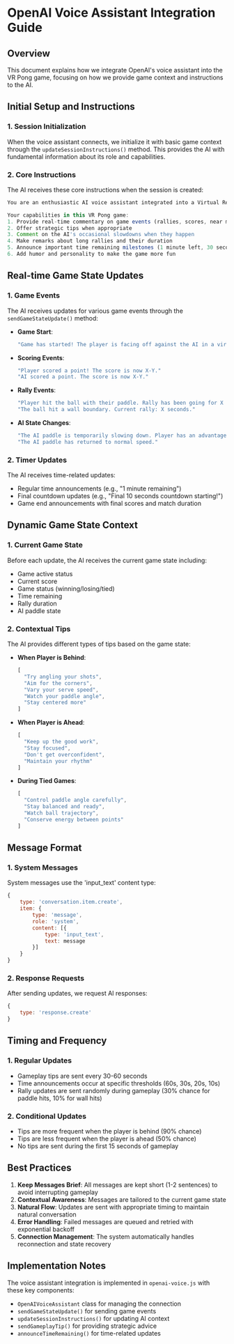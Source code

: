 # OpenAI Voice Assistant Integration Guide

## Overview
This document explains how we integrate OpenAI's voice assistant into the VR Pong game, focusing on how we provide game context and instructions to the AI.

## Initial Setup and Instructions

### 1. Session Initialization
When the voice assistant connects, we initialize it with basic game context through the `updateSessionInstructions()` method. This provides the AI with fundamental information about its role and capabilities.

### 2. Core Instructions
The AI receives these core instructions when the session is created:
```javascript
You are an enthusiastic AI voice assistant integrated into a Virtual Reality Pong game. Your role is to provide real-time commentary, tips, and make the game more engaging.

Your capabilities in this VR Pong game:
1. Provide real-time commentary on game events (rallies, scores, near misses)
2. Offer strategic tips when appropriate
3. Comment on the AI's occasional slowdowns when they happen
4. Make remarks about long rallies and their duration
5. Announce important time remaining milestones (1 minute left, 30 seconds, etc.)
6. Add humor and personality to make the game more fun
```

## Real-time Game State Updates

### 1. Game Events
The AI receives updates for various game events through the `sendGameStateUpdate()` method:

- **Game Start**: 
  ```javascript
  "Game has started! The player is facing off against the AI in a virtual reality Pong match."
  ```

- **Scoring Events**:
  ```javascript
  "Player scored a point! The score is now X-Y."
  "AI scored a point. The score is now X-Y."
  ```

- **Rally Events**:
  ```javascript
  "Player hit the ball with their paddle. Rally has been going for X seconds."
  "The ball hit a wall boundary. Current rally: X seconds."
  ```

- **AI State Changes**:
  ```javascript
  "The AI paddle is temporarily slowing down. Player has an advantage for a few seconds."
  "The AI paddle has returned to normal speed."
  ```

### 2. Timer Updates
The AI receives time-related updates:
- Regular time announcements (e.g., "1 minute remaining")
- Final countdown updates (e.g., "Final 10 seconds countdown starting!")
- Game end announcements with final scores and match duration

## Dynamic Game State Context

### 1. Current Game State
Before each update, the AI receives the current game state including:
- Game active status
- Current score
- Game status (winning/losing/tied)
- Time remaining
- Rally duration
- AI paddle state

### 2. Contextual Tips
The AI provides different types of tips based on the game state:

- **When Player is Behind**:
  ```javascript
  [
    "Try angling your shots",
    "Aim for the corners",
    "Vary your serve speed",
    "Watch your paddle angle",
    "Stay centered more"
  ]
  ```

- **When Player is Ahead**:
  ```javascript
  [
    "Keep up the good work",
    "Stay focused",
    "Don't get overconfident",
    "Maintain your rhythm"
  ]
  ```

- **During Tied Games**:
  ```javascript
  [
    "Control paddle angle carefully",
    "Stay balanced and ready",
    "Watch ball trajectory",
    "Conserve energy between points"
  ]
  ```

## Message Format

### 1. System Messages
System messages use the 'input_text' content type:
```javascript
{
    type: 'conversation.item.create',
    item: {
        type: 'message',
        role: 'system',
        content: [{
            type: 'input_text',
            text: message
        }]
    }
}
```

### 2. Response Requests
After sending updates, we request AI responses:
```javascript
{
    type: 'response.create'
}
```

## Timing and Frequency

### 1. Regular Updates
- Gameplay tips are sent every 30-60 seconds
- Time announcements occur at specific thresholds (60s, 30s, 20s, 10s)
- Rally updates are sent randomly during gameplay (30% chance for paddle hits, 10% for wall hits)

### 2. Conditional Updates
- Tips are more frequent when the player is behind (90% chance)
- Tips are less frequent when the player is ahead (50% chance)
- No tips are sent during the first 15 seconds of gameplay

## Best Practices

1. **Keep Messages Brief**: All messages are kept short (1-2 sentences) to avoid interrupting gameplay
2. **Contextual Awareness**: Messages are tailored to the current game state
3. **Natural Flow**: Updates are sent with appropriate timing to maintain natural conversation
4. **Error Handling**: Failed messages are queued and retried with exponential backoff
5. **Connection Management**: The system automatically handles reconnection and state recovery

## Implementation Notes

The voice assistant integration is implemented in `openai-voice.js` with these key components:
- `OpenAIVoiceAssistant` class for managing the connection
- `sendGameStateUpdate()` for sending game events
- `updateSessionInstructions()` for updating AI context
- `sendGameplayTip()` for providing strategic advice
- `announceTimeRemaining()` for time-related updates 